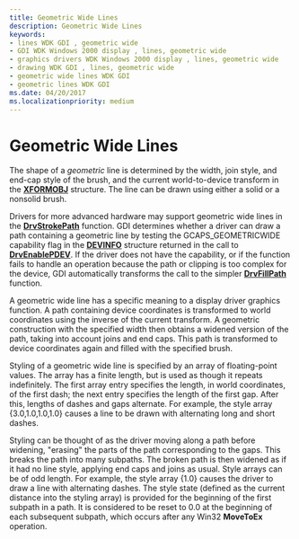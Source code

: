 ```yaml
---
title: Geometric Wide Lines
description: Geometric Wide Lines
keywords:
- lines WDK GDI , geometric wide
- GDI WDK Windows 2000 display , lines, geometric wide
- graphics drivers WDK Windows 2000 display , lines, geometric wide
- drawing WDK GDI , lines, geometric wide
- geometric wide lines WDK GDI
- geometric lines WDK GDI
ms.date: 04/20/2017
ms.localizationpriority: medium
---
```


# Geometric Wide Lines

The shape of a *geometric* line is determined by the width, join style, and end-cap style of the brush, and the current world-to-device transform in the [**XFORMOBJ**](/previous-versions/windows/hardware/drivers/ff570618(v=vs.85)) structure. The line can be drawn using either a solid or a nonsolid brush.

Drivers for more advanced hardware may support geometric wide lines in the [**DrvStrokePath**](/windows/win32/api/winddi/nf-winddi-drvstrokepath) function. GDI determines whether a driver can draw a path containing a geometric line by testing the GCAPS_GEOMETRICWIDE capability flag in the [**DEVINFO**](/windows/win32/api/winddi/ns-winddi-devinfo) structure returned in the call to [**DrvEnablePDEV**](/windows/win32/api/winddi/nf-winddi-drvenablepdev). If the driver does not have the capability, or if the function fails to handle an operation because the path or clipping is too complex for the device, GDI automatically transforms the call to the simpler [**DrvFillPath**](/windows/win32/api/winddi/nf-winddi-drvfillpath) function.

A geometric wide line has a specific meaning to a display driver graphics function. A path containing device coordinates is transformed to world coordinates using the inverse of the current transform. A geometric construction with the specified width then obtains a widened version of the path, taking into account joins and end caps. This path is transformed to device coordinates again and filled with the specified brush.

Styling of a geometric wide line is specified by an array of floating-point values. The array has a finite length, but is used as though it repeats indefinitely. The first array entry specifies the length, in world coordinates, of the first dash; the next entry specifies the length of the first gap. After this, lengths of dashes and gaps alternate. For example, the style array {3.0,1.0,1.0,1.0} causes a line to be drawn with alternating long and short dashes.

Styling can be thought of as the driver moving along a path before widening, "erasing" the parts of the path corresponding to the gaps. This breaks the path into many subpaths. The broken path is then widened as if it had no line style, applying end caps and joins as usual. Style arrays can be of odd length. For example, the style array {1.0} causes the driver to draw a line with alternating dashes. The style state (defined as the current distance into the styling array) is provided for the beginning of the first subpath in a path. It is considered to be reset to 0.0 at the beginning of each subsequent subpath, which occurs after any Win32 **MoveToEx** operation.
